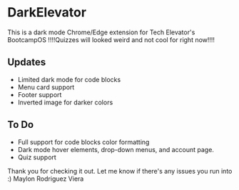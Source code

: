 # DarkElevator

This is a dark mode Chrome/Edge extension for Tech Elevator's BootcampOS
!!!!Quizzes will looked weird and not cool for right now!!!!

## Updates

 - Limited dark mode for code blocks
 - Menu card support
 - Footer support
 - Inverted image for darker colors

## To Do

 - Full support for code blocks color formatting
 - Dark mode hover elements, drop-down menus, and account page.
 - Quiz support



Thank you for checking it out. Let me know if there's any issues you run into :)
Maylon Rodriguez Viera

